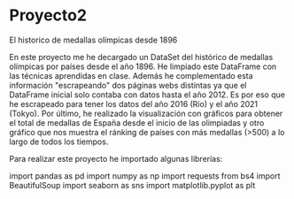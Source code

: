 # Proyecto2
El historico de medallas olímpicas desde 1896

En este proyecto me he decargado un DataSet del histórico de medallas olímpicas por países desde el año 1896.
He limpiado este DataFrame con las técnicas aprendidas en clase.
Además he complementado esta información "escrapeando" dos páginas webs distintas ya que el DataFrame inicial solo contaba con datos hasta el año 2012. Es por eso que he escrapeado para tener los datos del año 2016 (Río) y el año 2021 (Tokyo).
Por último, he realizado la visualización con gráficos para obtener el total de medallas de España desde el inicio de las olimpiadas y otro gráfico que nos muestra el ránking de países con más medallas (>500) a lo largo de todos los tiempos.

Para realizar este proyecto he importado algunas librerías:

import pandas as pd
import numpy as np
import requests
from bs4 import BeautifulSoup
import seaborn as sns
import matplotlib.pyplot as plt

